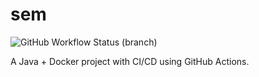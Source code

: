 # sem
![GitHub Workflow Status (branch)](https://img.shields.io/github/actions/workflow/status/AdamRuth01/sem/docker-image.yml?branch=main)


A Java + Docker project with CI/CD using GitHub Actions.

